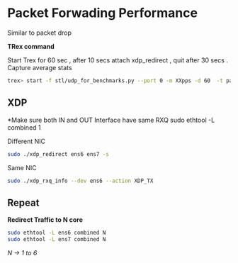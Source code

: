 
# Packet Forwading Performance

Similar to packet drop

**TRex command**

Start Trex for 60 sec , after 10 secs attach xdp_redirect , quit after 30 secs . Capture average stats 

```bash
trex> start -f stl/udp_for_benchmarks.py --port 0 -m XXpps -d 60  -t packet_len=64,stream_count=1
```



## XDP

*Make sure both IN and OUT Interface have same RXQ
sudo ethtool -L <interface> combined 1

Different NIC

```bash
sudo ./xdp_redirect ens6 ens7 -s 
```

Same NIC

```bash
sudo ./xdp_rxq_info --dev ens6 --action XDP_TX
```

## Repeat 

**Redirect Traffic to N core**
```bash
sudo ethtool -L ens6 combined N
sudo ethtool -L ens7 combined N

```

*N -> 1 to 6*